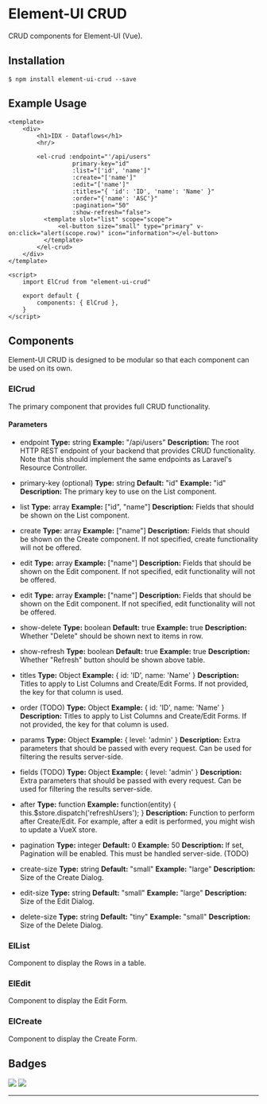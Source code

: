 # Element-UI CRUD

CRUD components for Element-UI (Vue).

## Installation

```
$ npm install element-ui-crud --save
```


## Example Usage

```vue
<template>
    <div>
        <h1>IDX - Dataflows</h1>
        <hr/>
        
        <el-crud :endpoint="'/api/users"
                  primary-key="id"
                  :list="['id', 'name']"
                  :create="['name']"
                  :edit="['name']"
                  :titles="{ 'id': 'ID', 'name': 'Name' }"
                  :order="{'name': 'ASC'}"
                  :pagination="50"
                  :show-refresh="false">
          <template slot="list" scope="scope">
              <el-button size="small" type="primary" v-on:click="alert(scope.row)" icon="information"></el-button>
          </template>
        </el-crud>
    </div>
</template>

<script>
    import ElCrud from "element-ui-crud"

    export default {
        components: { ElCrud },
    }
</script>
```

## Components

Element-UI CRUD is designed to be modular so that each component can be used on its own.

### ElCrud

The primary component that provides full CRUD functionality.

#### Parameters

- endpoint
    **Type:** string
    **Example:** "/api/users"
    **Description:**
    The root HTTP REST endpoint of your backend that provides CRUD functionality.
    Note that this should implement the same endpoints as Laravel's Resource Controller.

- primary-key (optional)
    **Type:** string
    **Default:** "id"
    **Example:** "id"
    **Description:**
    The primary key to use on the List component.

- list
    **Type:** array
    **Example:** ["id", "name"]
    **Description:**
    Fields that should be shown on the List component.

- create
    **Type:** array
    **Example:** ["name"]
    **Description:**
    Fields that should be shown on the Create component.
    If not specified, create functionality will not be offered.

- edit
    **Type:** array
    **Example:** ["name"]
    **Description:**
    Fields that should be shown on the Edit component.
    If not specified, edit functionality will not be offered.

- edit
    **Type:** array
    **Example:** ["name"]
    **Description:**
    Fields that should be shown on the Edit component.
    If not specified, edit functionality will not be offered.

- show-delete
    **Type:** boolean
    **Default:** true
    **Example:** true
    **Description:**
    Whether "Delete" should be shown next to items in row.

- show-refresh
    **Type:** boolean
    **Default:** true
    **Example:** true
    **Description:**
    Whether "Refresh" button should be shown above table.

- titles
    **Type:** Object
    **Example:** { id: 'ID', name: 'Name' }
    **Description:**
    Titles to apply to List Columns and Create/Edit Forms.
    If not provided, the key for that column is used.

- order (TODO)
    **Type:** Object
    **Example:** { id: 'ID', name: 'Name' }
    **Description:**
    Titles to apply to List Columns and Create/Edit Forms.
    If not provided, the key for that column is used.

- params
    **Type:** Object
    **Example:** { level: 'admin' }
    **Description:**
    Extra parameters that should be passed with every request.
    Can be used for filtering the results server-side.

- fields (TODO)
    **Type:** Object
    **Example:** { level: 'admin' }
    **Description:**
    Extra parameters that should be passed with every request.
    Can be used for filtering the results server-side.

- after
    **Type:** function
    **Example:** function(entity) { this.$store.dispatch('refreshUsers'); }
    **Description:**
    Function to perform after Create/Edit.
    For example, after a edit is performed, you might wish to update a VueX store.

- pagination
    **Type:** integer
    **Default:** 0
    **Example:** 50
    **Description:**
    If set, Pagination will be enabled. This must be handled server-side.
    (TODO)

- create-size
    **Type:** string
    **Default:** "small"
    **Example:** "large"
    **Description:**
    Size of the Create Dialog.

- edit-size
    **Type:** string
    **Default:** "small"
    **Example:** "large"
    **Description:**
    Size of the Edit Dialog.

- delete-size
    **Type:** string
    **Default:** "tiny"
    **Example:** "small"
    **Description:**
    Size of the Delete Dialog.

### ElList

Component to display the Rows in a table.

### ElEdit

Component to display the Edit Form.

### ElCreate

Component to display the Create Form.

## Badges

![](https://img.shields.io/badge/license-MIT-blue.svg)
![](https://img.shields.io/badge/status-dev-yellow.svg)

---
